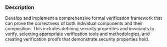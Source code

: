 ### Description

Develop and implement a comprehensive formal verification framework that can prove the correctness of both individual components and their composition. This includes defining security properties and invariants to verify, selecting appropriate verification tools and methodologies, and creating verification proofs that demonstrate security properties hold.
